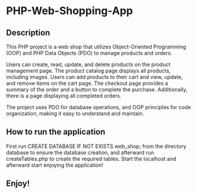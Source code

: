 # PHP-Web-Shopping-App

## Description

This PHP project is a web shop that utilizes Object-Oriented Programming (OOP) and PHP Data Objects (PDO) to manage products and orders.

Users can create, read, update, and delete products on the product management page. The product catalog page displays all products, including images. Users can add products to their cart and view, update, and remove items on the cart page. The checkout page provides a summary of the order and a button to complete the purchase. Additionally, there is a page displaying all completed orders.

The project uses PDO for database operations, and OOP principles for code organization, making it easy to understand and maintain.

## How to run the application

First run CREATE DATABASE IF NOT EXISTS web_shop; from the directory database to ensure the database creation, and afterward run createTables.php to create the required tables.
Start the localhost and afterward start enjoying the application!

## Enjoy!
